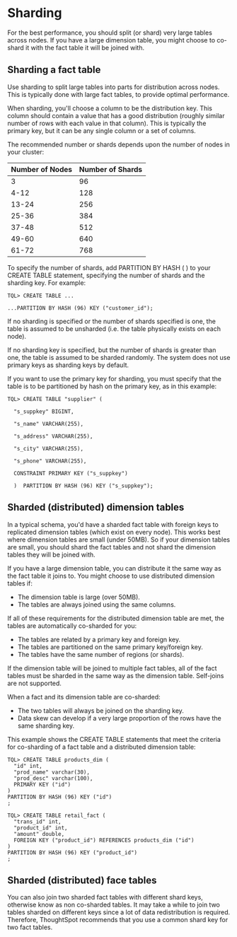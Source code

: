 # Sharding

For the best performance, you should split \(or shard\) very large tables across nodes. If you have a large dimension table, you might choose to co-shard it with the fact table it will be joined with.

## Sharding a fact table

Use sharding to split large tables into parts for distribution across nodes. This is typically done with large fact tables, to provide optimal performance.

When sharding, you'll choose a column to be the distribution key. This column should contain a value that has a good distribution \(roughly similar number of rows with each value in that column\). This is typically the primary key, but it can be any single column or a set of columns.

The recommended number or shards depends upon the number of nodes in your cluster:

|Number of Nodes|Number of Shards|
|---------------|----------------|
|3|96|
|4-12|128|
|13-24|256|
|25-36|384|
|37-48|512|
|49-60|640|
|61-72|768|

To specify the number of shards, add PARTITION BY HASH \( \) to your CREATE TABLE statement, specifying the number of shards and the sharding key. For example:

```
TQL> CREATE TABLE ...

...PARTITION BY HASH (96) KEY ("customer_id");
```

If no sharding is specified or the number of shards specified is one, the table is assumed to be unsharded \(i.e. the table physically exists on each node\).

If no sharding key is specified, but the number of shards is greater than one, the table is assumed to be sharded randomly. The system does not use primary keys as sharding keys by default.

If you want to use the primary key for sharding, you must specify that the table is to be partitioned by hash on the primary key, as in this example:

```
TQL> CREATE TABLE "supplier" (

  "s_suppkey" BIGINT,

  "s_name" VARCHAR(255),

  "s_address" VARCHAR(255),

  "s_city" VARCHAR(255),

  "s_phone" VARCHAR(255),

  CONSTRAINT PRIMARY KEY ("s_suppkey")

  )  PARTITION BY HASH (96) KEY ("s_suppkey");
```

## Sharded \(distributed\) dimension tables

In a typical schema, you'd have a sharded fact table with foreign keys to replicated dimension tables \(which exist on every node\). This works best where dimension tables are small \(under 50MB\). So if your dimension tables are small, you should shard the fact tables and not shard the dimension tables they will be joined with.

If you have a large dimension table, you can distribute it the same way as the fact table it joins to. You might choose to use distributed dimension tables if:

-   The dimension table is large \(over 50MB\).
-   The tables are always joined using the same columns.

If all of these requirements for the distributed dimension table are met, the tables are automatically co-sharded for you:

-   The tables are related by a primary key and foreign key.
-   The tables are partitioned on the same primary key/foreign key.
-   The tables have the same number of regions \(or shards\).

If the dimension table will be joined to multiple fact tables, all of the fact tables must be sharded in the same way as the dimension table. Self-joins are not supported.

When a fact and its dimension table are co-sharded:

-   The two tables will always be joined on the sharding key.
-   Data skew can develop if a very large proportion of the rows have the same sharding key.

This example shows the CREATE TABLE statements that meet the criteria for co-sharding of a fact table and a distributed dimension table:

```
TQL> CREATE TABLE products_dim (
  "id" int,
  "prod_name" varchar(30),
  "prod_desc" varchar(100),
  PRIMARY KEY ("id")
)
PARTITION BY HASH (96) KEY ("id")
;

TQL> CREATE TABLE retail_fact (
  "trans_id" int,
  "product_id" int,
  "amount" double,
  FOREIGN KEY ("product_id") REFERENCES products_dim ("id")
)
PARTITION BY HASH (96) KEY ("product_id")
;
```

## Sharded \(distributed\) face tables

You can also join two sharded fact tables with different shard keys, otherwise know as non co-sharded tables. It may take a while to join two tables sharded on different keys since a lot of data redistribution is required. Therefore, ThoughtSpot recommends that you use a common shard key for two fact tables.

